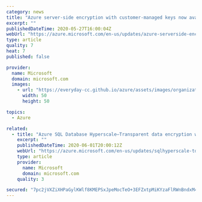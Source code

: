 ```yaml
---
category: news
title: "Azure server-side encryption with customer-managed keys now available for Azure Ultra Disks"
excerpt: ""
publishedDateTime: 2020-05-27T16:00:04Z
webUrl: "https://azure.microsoft.com/en-us/updates/azure-serverside-encryption-with-customermanaged-keys-now-available-for-azure-ultra-disks/"
type: article
quality: 7
heat: 7
published: false

provider:
  name: Microsoft
  domain: microsoft.com
  images:
    - url: "https://everyday-cc.github.io/azure/assets/images/organizations/microsoft.com-50x50.jpg"
      width: 50
      height: 50

topics:
  - Azure

related:
  - title: "Azure SQL Database Hyperscale—Transparent data encryption with customer-managed keys now in preview"
    excerpt: ""
    publishedDateTime: 2020-06-01T20:00:12Z
    webUrl: "https://azure.microsoft.com/en-us/updates/sqlhyperscale-tde-byok/"
    type: article
    provider:
      name: Microsoft
      domain: microsoft.com
    quality: 3

secured: "7pc2jVXZiXHPaGylKWlf8KMEPSxJpeMocTeO+3EFZxtpMiKYzaFlRWnBndxM4bn+yOel66FAh45UJMZiwCjVvITrUlHgg0+gphamG/0+h1gxqYSPwGIzX5EIa+IjGlgk5A4PjRfFiz9Dg6urN3EP0O0UGQwSMpgWHrT5nOvEp8/Yc7w2yAGfYmLQVKsoazpHYoji0S2PWOW/MiubtLr30KJR9QWzo2bAzphKtTNAf0y6xeqs+pQ8Elui7tMBqObhvosMaqH+EBD9ymgo2EY5AVAVdyvrS9XCdooPV0Oj0+6DeQQ82Wy2bCyKWLhbNILl6qiiQcyKQkuPf6+XmPNktQ==;5Vjx55V3faZ5Br1/kkAe8Q=="
---
```


